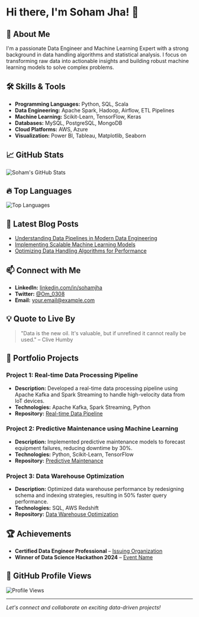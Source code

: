 # Hi there, I'm Soham Jha! 👋

## 🚀 About Me

I'm a passionate Data Engineer and Machine Learning Expert with a strong background in data handling algorithms and statistical analysis. I focus on transforming raw data into actionable insights and building robust machine learning models to solve complex problems.

## 🛠️ Skills & Tools

- **Programming Languages:** Python, SQL, Scala
- **Data Engineering:** Apache Spark, Hadoop, Airflow, ETL Pipelines
- **Machine Learning:** Scikit-Learn, TensorFlow, Keras
- **Databases:** MySQL, PostgreSQL, MongoDB
- **Cloud Platforms:** AWS, Azure
- **Visualization:** Power BI, Tableau, Matplotlib, Seaborn

## 📈 GitHub Stats

![Soham's GitHub Stats](https://github-readme-stats.vercel.app/api?username=om-08&show_icons=true&theme=radical)

## 🔥 Top Languages

![Top Languages](https://github-readme-stats.vercel.app/api/top-langs/?username=om-08&layout=compact&theme=radical)

## 📝 Latest Blog Posts

- [Understanding Data Pipelines in Modern Data Engineering](#)
- [Implementing Scalable Machine Learning Models](#)
- [Optimizing Data Handling Algorithms for Performance](#)

## 📫 Connect with Me

- **LinkedIn:** [linkedin.com/in/sohamjha](#)
- **Twitter:** [@Om_0308](https://twitter.com/Om_0308)
- **Email:** [your.email@example.com](mailto:your.email@example.com)

## 💡 Quote to Live By

> "Data is the new oil. It's valuable, but if unrefined it cannot really be used." – Clive Humby

## 🎯 Portfolio Projects

### Project 1: Real-time Data Processing Pipeline

- **Description:** Developed a real-time data processing pipeline using Apache Kafka and Spark Streaming to handle high-velocity data from IoT devices.
- **Technologies:** Apache Kafka, Spark Streaming, Python
- **Repository:** [Real-time Data Pipeline](#)

### Project 2: Predictive Maintenance using Machine Learning

- **Description:** Implemented predictive maintenance models to forecast equipment failures, reducing downtime by 30%.
- **Technologies:** Python, Scikit-Learn, TensorFlow
- **Repository:** [Predictive Maintenance](#)

### Project 3: Data Warehouse Optimization

- **Description:** Optimized data warehouse performance by redesigning schema and indexing strategies, resulting in 50% faster query performance.
- **Technologies:** SQL, AWS Redshift
- **Repository:** [Data Warehouse Optimization](#)

## 🏆 Achievements

- **Certified Data Engineer Professional** – [Issuing Organization](#)
- **Winner of Data Science Hackathon 2024** – [Event Name](#)

## 🎨 GitHub Profile Views

![Profile Views](https://komarev.com/ghpvc/?username=om-08&color=blue)

---

*Let's connect and collaborate on exciting data-driven projects!*
